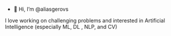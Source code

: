 - 👋 Hi, I’m @aliasgerovs

I love working on challenging problems and interested in Artificial Intelligence (especially ML, DL , NLP, and CV)

<!---
aliasgerovs/aliasgerovs is a ✨ special ✨ repository because its `README.md` (this file) appears on your GitHub profile.
You can click the Preview link to take a look at your changes.
--->
